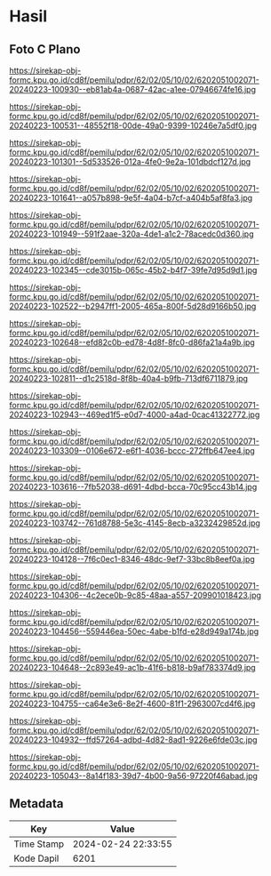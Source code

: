 # Hasil

## Foto C Plano

https://sirekap-obj-formc.kpu.go.id/cd8f/pemilu/pdpr/62/02/05/10/02/6202051002071-20240223-100930--eb81ab4a-0687-42ac-a1ee-07946674fe16.jpg

https://sirekap-obj-formc.kpu.go.id/cd8f/pemilu/pdpr/62/02/05/10/02/6202051002071-20240223-100531--48552f18-00de-49a0-9399-10246e7a5df0.jpg

https://sirekap-obj-formc.kpu.go.id/cd8f/pemilu/pdpr/62/02/05/10/02/6202051002071-20240223-101301--5d533526-012a-4fe0-9e2a-101dbdcf127d.jpg

https://sirekap-obj-formc.kpu.go.id/cd8f/pemilu/pdpr/62/02/05/10/02/6202051002071-20240223-101641--a057b898-9e5f-4a04-b7cf-a404b5af8fa3.jpg

https://sirekap-obj-formc.kpu.go.id/cd8f/pemilu/pdpr/62/02/05/10/02/6202051002071-20240223-101949--591f2aae-320a-4de1-a1c2-78acedc0d360.jpg

https://sirekap-obj-formc.kpu.go.id/cd8f/pemilu/pdpr/62/02/05/10/02/6202051002071-20240223-102345--cde3015b-065c-45b2-b4f7-39fe7d95d9d1.jpg

https://sirekap-obj-formc.kpu.go.id/cd8f/pemilu/pdpr/62/02/05/10/02/6202051002071-20240223-102522--b2947ff1-2005-465a-800f-5d28d9166b50.jpg

https://sirekap-obj-formc.kpu.go.id/cd8f/pemilu/pdpr/62/02/05/10/02/6202051002071-20240223-102648--efd82c0b-ed78-4d8f-8fc0-d86fa21a4a9b.jpg

https://sirekap-obj-formc.kpu.go.id/cd8f/pemilu/pdpr/62/02/05/10/02/6202051002071-20240223-102811--d1c2518d-8f8b-40a4-b9fb-713df6711879.jpg

https://sirekap-obj-formc.kpu.go.id/cd8f/pemilu/pdpr/62/02/05/10/02/6202051002071-20240223-102943--469ed1f5-e0d7-4000-a4ad-0cac41322772.jpg

https://sirekap-obj-formc.kpu.go.id/cd8f/pemilu/pdpr/62/02/05/10/02/6202051002071-20240223-103309--0106e672-e6f1-4036-bccc-272ffb647ee4.jpg

https://sirekap-obj-formc.kpu.go.id/cd8f/pemilu/pdpr/62/02/05/10/02/6202051002071-20240223-103616--7fb52038-d691-4dbd-bcca-70c95cc43b14.jpg

https://sirekap-obj-formc.kpu.go.id/cd8f/pemilu/pdpr/62/02/05/10/02/6202051002071-20240223-103742--761d8788-5e3c-4145-8ecb-a3232429852d.jpg

https://sirekap-obj-formc.kpu.go.id/cd8f/pemilu/pdpr/62/02/05/10/02/6202051002071-20240223-104128--7f6c0ec1-8346-48dc-9ef7-33bc8b8eef0a.jpg

https://sirekap-obj-formc.kpu.go.id/cd8f/pemilu/pdpr/62/02/05/10/02/6202051002071-20240223-104306--4c2ece0b-9c85-48aa-a557-209901018423.jpg

https://sirekap-obj-formc.kpu.go.id/cd8f/pemilu/pdpr/62/02/05/10/02/6202051002071-20240223-104456--559446ea-50ec-4abe-b1fd-e28d949a174b.jpg

https://sirekap-obj-formc.kpu.go.id/cd8f/pemilu/pdpr/62/02/05/10/02/6202051002071-20240223-104648--2c893e49-ac1b-41f6-b818-b9af783374d9.jpg

https://sirekap-obj-formc.kpu.go.id/cd8f/pemilu/pdpr/62/02/05/10/02/6202051002071-20240223-104755--ca64e3e6-8e2f-4600-81f1-2963007cd4f6.jpg

https://sirekap-obj-formc.kpu.go.id/cd8f/pemilu/pdpr/62/02/05/10/02/6202051002071-20240223-104932--ffd57264-adbd-4d82-8ad1-9226e6fde03c.jpg

https://sirekap-obj-formc.kpu.go.id/cd8f/pemilu/pdpr/62/02/05/10/02/6202051002071-20240223-105043--8a14f183-39d7-4b00-9a56-97220f46abad.jpg


## Metadata

| Key        | Value               |
| ---------- | ------------------- |
| Time Stamp | 2024-02-24 22:33:55 |
| Kode Dapil | 6201                |




